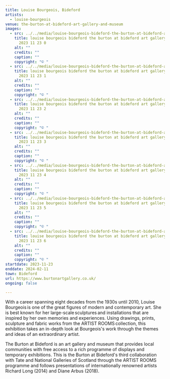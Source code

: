 ```yaml
---
title: Louise Bourgeois, Bideford
artists:
  - louise-bourgeois
venue: the-burton-at-bideford-art-gallery-and-museum
images:
  - src: ../../media/louise-bourgeois-bideford-the-burton-at-bideford-art-gallery-and-museum-2023-11-23-0.webp
    title: louise bourgeois bideford the burton at bideford art gallery and museum
      2023 11 23 0
    alt: ""
    credits: ""
    caption: ""
    copyright: "© "
  - src: ../../media/louise-bourgeois-bideford-the-burton-at-bideford-art-gallery-and-museum-2023-11-23-1.webp
    title: louise bourgeois bideford the burton at bideford art gallery and museum
      2023 11 23 1
    alt: ""
    credits: ""
    caption: ""
    copyright: "© "
  - src: ../../media/louise-bourgeois-bideford-the-burton-at-bideford-art-gallery-and-museum-2023-11-23-2.webp
    title: louise bourgeois bideford the burton at bideford art gallery and museum
      2023 11 23 2
    alt: ""
    credits: ""
    caption: ""
    copyright: "© "
  - src: ../../media/louise-bourgeois-bideford-the-burton-at-bideford-art-gallery-and-museum-2023-11-23-3.webp
    title: louise bourgeois bideford the burton at bideford art gallery and museum
      2023 11 23 3
    alt: ""
    credits: ""
    caption: ""
    copyright: "© "
  - src: ../../media/louise-bourgeois-bideford-the-burton-at-bideford-art-gallery-and-museum-2023-11-23-4.webp
    title: louise bourgeois bideford the burton at bideford art gallery and museum
      2023 11 23 4
    alt: ""
    credits: ""
    caption: ""
    copyright: "© "
  - src: ../../media/louise-bourgeois-bideford-the-burton-at-bideford-art-gallery-and-museum-2023-11-23-5.webp
    title: louise bourgeois bideford the burton at bideford art gallery and museum
      2023 11 23 5
    alt: ""
    credits: ""
    caption: ""
    copyright: "© "
  - src: ../../media/louise-bourgeois-bideford-the-burton-at-bideford-art-gallery-and-museum-2023-11-23-6.webp
    title: louise bourgeois bideford the burton at bideford art gallery and museum
      2023 11 23 6
    alt: ""
    credits: ""
    caption: ""
    copyright: "© "
startdate: 2023-11-23
enddate: 2024-02-11
town: Bideford
url: https://www.burtonartgallery.co.uk/
ongoing: false

---
```


With a career spanning eight decades from the 1930s until 2010, Louise Bourgeois is one of the great figures of modern and contemporary art. She is best known for her large-scale sculptures and installations that are inspired by her own memories and experiences. Using drawings, prints, sculpture and fabric works from the ARTIST ROOMS collection, this exhibition takes an in-depth look at Bourgeois's work through the themes and ideas of an extraordinary artist.

The Burton at Bideford is an art gallery and museum that provides local communities with free access to a rich programme of displays and temporary exhibitions. This is the Burton at Bideford's third collaboration with Tate and National Galleries of Scotland through the ARTIST ROOMS programme and follows presentations of internationally renowned artists Richard Long (2014) and Diane Arbus (2018).
